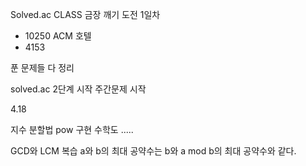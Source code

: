 
Solved.ac CLASS 금장 깨기 도전 1일차
- 10250 ACM 호텔
- 4153

푼 문제들 다 정리 

solved.ac 2단계 시작
주간문제 시작

4.18

지수 분할법 pow 구현
수학도 .....

GCD와 LCM 복습
a와 b의 최대 공약수는 b와 a mod b의 최대 공약수와 같다.